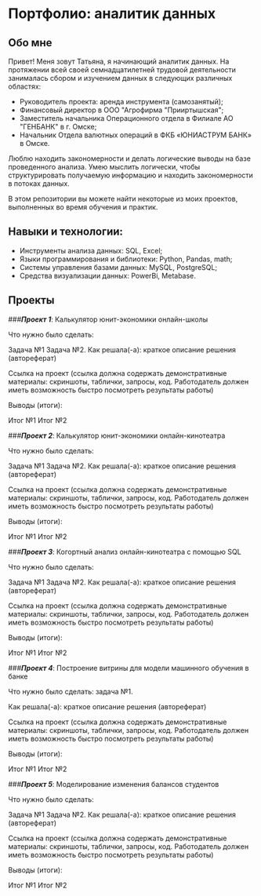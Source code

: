 # **Портфолио: аналитик данных**

## **Обо мне**

Привет! Меня зовут Татьяна, я начинающий аналитик данных. На протяжении всей своей семнадцатилетней трудовой деятельности занималась сбором и изучением данных в следующих различных областях:
- Руководитель проекта: аренда инструмента (самозанятый);
- Финансовый директор в ООО "Агрофирма "Прииртышская";
- Заместитель начальника Операционного отдела в Филиале АО "ГЕНБАНК" в г. Омске;
- Начальник Отдела валютных операций в ФКБ «ЮНИАСТРУМ БАНК» в Омске.

Люблю находить закономерности и делать логические выводы на базе проведенного анализа. Умею мыслить логически, чтобы структурировать получаемую информацию и находить закономерности в потоках данных.

В этом репозитории вы можете найти некоторые из моих проектов, выполненных во время обучения и практик.

## **Навыки и технологии:**
- Инструменты анализа данных: SQL, Excel;
- Языки программирования и библиотеки: Python, Pandas, math;
- Системы управления базами данных: MySQL, PostgreSQL;
- Средства визуализации данных: PowerBi, Metabase.

  
## Проекты

###***Проект 1***: Калькулятор юнит-экономики онлайн-школы

Что нужно было сделать:

Задача №1
Задача №2.
Как решала(-а): краткое описание решения (автореферат)

Ссылка на проект (ссылка должна содержать демонстративные материалы: скриншоты, таблички, запросы, код. Работодатель должен иметь возможность быстро посмотреть результаты работы)

Выводы (итоги):

Итог №1
Итог №2


###***Проект 2***: Калькулятор юнит-экономики онлайн-кинотеатра

Что нужно было сделать:

Задача №1
Задача №2.
Как решала(-а): краткое описание решения (автореферат)

Ссылка на проект (ссылка должна содержать демонстративные материалы: скриншоты, таблички, запросы, код. Работодатель должен иметь возможность быстро посмотреть результаты работы)

Выводы (итоги):

Итог №1
Итог №2



###***Проект 3***: Когортный анализ онлайн-кинотеатра с помощью SQL

Что нужно было сделать:

Задача №1
Задача №2.
Как решала(-а): краткое описание решения (автореферат)

Ссылка на проект (ссылка должна содержать демонстративные материалы: скриншоты, таблички, запросы, код. Работодатель должен иметь возможность быстро посмотреть результаты работы)

Выводы (итоги):

Итог №1
Итог №2


###***Проект 4***: Построение витрины для модели машинного обучения в банке

Что нужно было сделать: задача №1.

Как решала(-а): краткое описание решения (автореферат)

Ссылка на проект (ссылка должна содержать демонстративные материалы: скриншоты, таблички, запросы, код. Работодатель должен иметь возможность быстро посмотреть результаты работы)

Выводы (итоги):

Итог №1
Итог №2


###***Проект 5***: Моделирование изменения балансов студентов

Что нужно было сделать:

Задача №1
Задача №2.
Как решала(-а): краткое описание решения (автореферат)

Ссылка на проект (ссылка должна содержать демонстративные материалы: скриншоты, таблички, запросы, код. Работодатель должен иметь возможность быстро посмотреть результаты работы)

Выводы (итоги):

Итог №1
Итог №2
